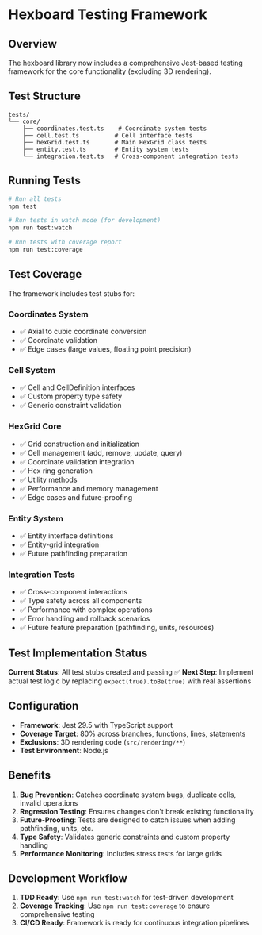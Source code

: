 # Hexboard Testing Framework

## Overview

The hexboard library now includes a comprehensive Jest-based testing framework
for the core functionality (excluding 3D rendering).

## Test Structure

```
tests/
└── core/
    ├── coordinates.test.ts    # Coordinate system tests
    ├── cell.test.ts          # Cell interface tests
    ├── hexGrid.test.ts       # Main HexGrid class tests
    ├── entity.test.ts        # Entity system tests
    └── integration.test.ts   # Cross-component integration tests
```

## Running Tests

```bash
# Run all tests
npm test

# Run tests in watch mode (for development)
npm run test:watch

# Run tests with coverage report
npm run test:coverage
```

## Test Coverage

The framework includes test stubs for:

### Coordinates System

- ✅ Axial to cubic coordinate conversion
- ✅ Coordinate validation
- ✅ Edge cases (large values, floating point precision)

### Cell System

- ✅ Cell and CellDefinition interfaces
- ✅ Custom property type safety
- ✅ Generic constraint validation

### HexGrid Core

- ✅ Grid construction and initialization
- ✅ Cell management (add, remove, update, query)
- ✅ Coordinate validation integration
- ✅ Hex ring generation
- ✅ Utility methods
- ✅ Performance and memory management
- ✅ Edge cases and future-proofing

### Entity System

- ✅ Entity interface definitions
- ✅ Entity-grid integration
- ✅ Future pathfinding preparation

### Integration Tests

- ✅ Cross-component interactions
- ✅ Type safety across all components
- ✅ Performance with complex operations
- ✅ Error handling and rollback scenarios
- ✅ Future feature preparation (pathfinding, units, resources)

## Test Implementation Status

**Current Status**: All test stubs created and passing ✅ **Next Step**:
Implement actual test logic by replacing `expect(true).toBe(true)` with real
assertions

## Configuration

- **Framework**: Jest 29.5 with TypeScript support
- **Coverage Target**: 80% across branches, functions, lines, statements
- **Exclusions**: 3D rendering code (`src/rendering/**`)
- **Test Environment**: Node.js

## Benefits

1. **Bug Prevention**: Catches coordinate system bugs, duplicate cells, invalid
   operations
2. **Regression Testing**: Ensures changes don't break existing functionality
3. **Future-Proofing**: Tests are designed to catch issues when adding
   pathfinding, units, etc.
4. **Type Safety**: Validates generic constraints and custom property handling
5. **Performance Monitoring**: Includes stress tests for large grids

## Development Workflow

1. **TDD Ready**: Use `npm run test:watch` for test-driven development
2. **Coverage Tracking**: Use `npm run test:coverage` to ensure comprehensive
   testing
3. **CI/CD Ready**: Framework is ready for continuous integration pipelines
